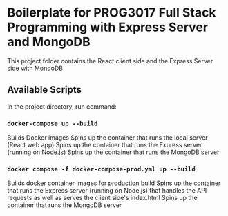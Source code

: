# Boilerplate for PROG3017 Full Stack Programming with Express Server and MongoDB

This project folder contains the React client side and the Express Server side with MondoDB

## Available Scripts

In the project directory, run command:

### `docker-compose up --build`

Builds Docker images
Spins up the container that runs the local server (React web app)
Spins up the container that runs the Express server (running on Node.js)
Spins up the container that runs the MongoDB server

### `docker compose -f docker-compose-prod.yml up --build`
Builds docker container images for production build
Spins up the container that runs the Express server (running on Node.js) that handles the API requests as well as serves the client side's index.html
Spins up the container that runs the MongoDB server